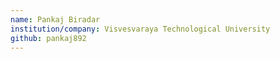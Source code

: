 ```yaml
---
name: Pankaj Biradar    
institution/company: Visvesvaraya Technological University
github: pankaj892
---
```

